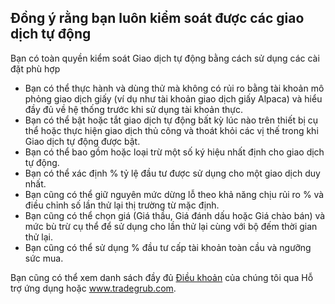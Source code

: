 ## Đồng ý rằng bạn luôn kiểm soát được các giao dịch tự động

Bạn có toàn quyền kiểm soát Giao dịch tự động bằng cách sử dụng các cài đặt phù hợp
- Bạn có thể thực hành và dùng thử mà không có rủi ro bằng tài khoản mô phỏng giao dịch giấy (ví dụ như tài khoản giao dịch giấy Alpaca) và hiểu đầy đủ về hệ thống trước khi sử dụng tài khoản thực.
- Bạn có thể bật hoặc tắt giao dịch tự động bất kỳ lúc nào trên thiết bị cụ thể hoặc thực hiện giao dịch thủ công và thoát khỏi các vị thế trong khi Giao dịch tự động được bật.
- Bạn có thể bao gồm hoặc loại trừ một số ký hiệu nhất định cho giao dịch tự động.
- Bạn có thể xác định % tỷ lệ đầu tư được sử dụng cho một giao dịch duy nhất.
- Bạn cũng có thể giữ nguyên mức dừng lỗ theo khả năng chịu rủi ro % và điều chỉnh số lần thử lại thị trường từ mặc định.
- Bạn cũng có thể chọn giá (Giá thầu, Giá đánh dấu hoặc Giá chào bán) và mức bù trừ cụ thể để sử dụng cho lần thử lại cùng với bộ đếm thời gian thử lại.
- Bạn cũng có thể sử dụng % đầu tư cấp tài khoản toàn cầu và ngưỡng sức mua.

Bạn cũng có thể xem danh sách đầy đủ [Điều khoản](https://tradegrub.com/terms) của chúng tôi qua Hỗ trợ ứng dụng hoặc www.tradegrub.com.
